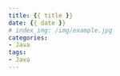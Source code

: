 ```yaml
---
title: {{ title }}
date: {{ date }}
# index_img: /img/example.jpg
categories:
- Java
tags:
- Java
---
```

<!-- more -->

